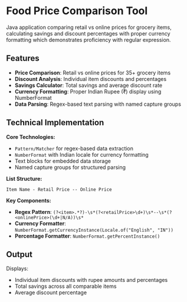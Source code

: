 # Food Price Comparison Tool

Java application comparing retail vs online prices for grocery items, calculating savings and discount percentages with proper currency formatting which demonstrates proficiency with regular expression.

## Features

- **Price Comparison**: Retail vs online prices for 35+ grocery items
- **Discount Analysis**: Individual item discounts and percentages
- **Savings Calculator**: Total savings and average discount rate
- **Currency Formatting**: Proper Indian Rupee (₹) display using NumberFormat
- **Data Parsing**: Regex-based text parsing with named capture groups

## Technical Implementation

**Core Technologies:**
- `Pattern/Matcher` for regex-based data extraction
- `NumberFormat` with Indian locale for currency formatting
- Text blocks for embedded data storage
- Named capture groups for structured parsing

**List Structure:**
```
Item Name - Retail Price -- Online Price
```

**Key Components:**
- **Regex Pattern**: `(?<item>.*?)-\s*(?<retailPrice>\d+)\s*--\s*(?<onlinePrice>(\d+|N/A))\s*`
- **Currency Formatter**: `NumberFormat.getCurrencyInstance(Locale.of("English", "IN"))`
- **Percentage Formatter**: `NumberFormat.getPercentInstance()`

## Output

Displays:
- Individual item discounts with rupee amounts and percentages
- Total savings across all comparable items
- Average discount percentage
